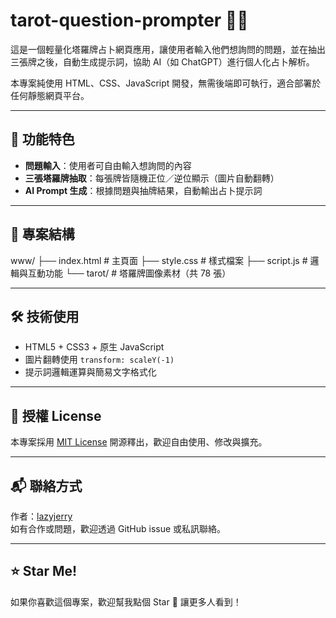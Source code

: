 # tarot-question-prompter 🎴💬

這是一個輕量化塔羅牌占卜網頁應用，讓使用者輸入他們想詢問的問題，並在抽出三張牌之後，自動生成提示詞，協助 AI（如 ChatGPT）進行個人化占卜解析。

本專案純使用 HTML、CSS、JavaScript 開發，無需後端即可執行，適合部署於任何靜態網頁平台。

---

## 🔮 功能特色

- **問題輸入**：使用者可自由輸入想詢問的內容
- **三張塔羅牌抽取**：每張牌皆隨機正位／逆位顯示（圖片自動翻轉）
- **AI Prompt 生成**：根據問題與抽牌結果，自動輸出占卜提示詞

---

## 📁 專案結構

www/
├── index.html # 主頁面
├── style.css # 樣式檔案
├── script.js # 邏輯與互動功能
└── tarot/ # 塔羅牌圖像素材（共 78 張）

---

## 🛠 技術使用

- HTML5 + CSS3 + 原生 JavaScript
- 圖片翻轉使用 `transform: scaleY(-1)`
- 提示詞邏輯運算與簡易文字格式化

---

## 📄 授權 License

本專案採用 [MIT License](https://opensource.org/licenses/MIT) 開源釋出，歡迎自由使用、修改與擴充。

---

## 📬 聯絡方式

作者：[lazyjerry](https://github.com/lazyjerry)  
如有合作或問題，歡迎透過 GitHub issue 或私訊聯絡。

---

## ⭐ Star Me!

如果你喜歡這個專案，歡迎幫我點個 Star 🌟 讓更多人看到！
